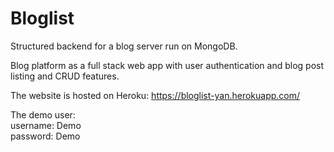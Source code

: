 # Bloglist

Structured backend for a blog server run on MongoDB.

Blog platform as a full stack web app with user authentication and blog post listing and CRUD features.

The website is hosted on Heroku: https://bloglist-yan.herokuapp.com/

The demo user:
<br>
username: Demo
<br>
password: Demo